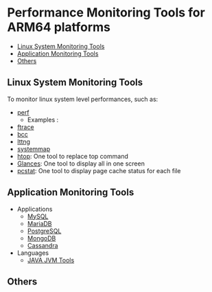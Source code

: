 # Performance Monitoring Tools for ARM64 platforms

* [Linux System Monitoring Tools](#1)
* [Application Monitoring Tools](#2)
* [Others](#3)

## <a name="1">Linux System Monitoring Tools</a>
To monitor linux system level performances, such as:
  - [perf](https://github.com/sjtuhjh/perftools/tree/master/perf)
    - Examples : 
  - [ftrace](https://github.com/sjtuhjh/perftools/tree/master/ftrace)
  - [bcc](https://github.com/sjtuhjh/perftools/tree/master/bcc)
  - [lttng](https://github.com/sjtuhjh/perftools/tree/master/lttng)
  - [systemmap](https://github.com/sjtuhjh/perftools/tree/master/systemmap)
  - [htop](https://github.com/sjtuhjh/perftools/blob/master/general/common/htop_setup.sh): One tool to replace top command
  - [Glances](https://github.com/sjtuhjh/perftools/blob/master/general/common/glances_setup.sh): One tool to display all in one screen
  - [pcstat](https://github.com/sjtuhjh/perftools/blob/master/general/common/pcstat_setup.sh): One tool to display page cache status for each file

## <a name="2">Application Monitoring Tools</a>
  - Applications
    - [MySQL](https://github.com/sjtuhjh/perftools/tree/master/apptools/mysql)
    - [MariaDB](https://github.com/sjtuhjh/perftools/tree/master/apptools/mariadb)
    - [PostgreSQL](https://github.com/sjtuhjh/perftools/tree/master/apptools/postgresql)
    - [MongoDB](https://github.com/sjtuhjh/perftools/tree/master/apptools/mongodb)
    - [Cassandra](https://github.com/sjtuhjh/perftools/tree/master/apptools/cassandra)
  - Languages
    - [JAVA JVM Tools](https://github.com/aragozin/jvm-tools)
 
## <a name="3">Others</a>
